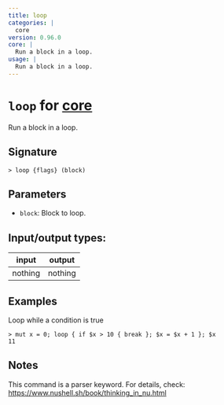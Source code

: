 ```yaml
---
title: loop
categories: |
  core
version: 0.96.0
core: |
  Run a block in a loop.
usage: |
  Run a block in a loop.
---
```

<!-- This file is automatically generated. Please edit the command in https://github.com/nushell/nushell instead. -->

# `loop` for [core](/commands/categories/core.md)

<div class='command-title'>Run a block in a loop.</div>

## Signature

```> loop {flags} (block)```

## Parameters

 -  `block`: Block to loop.


## Input/output types:

| input   | output  |
| ------- | ------- |
| nothing | nothing |

## Examples

Loop while a condition is true
```nu
> mut x = 0; loop { if $x > 10 { break }; $x = $x + 1 }; $x
11
```

## Notes
This command is a parser keyword. For details, check:
  https://www.nushell.sh/book/thinking_in_nu.html